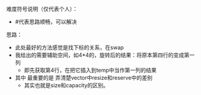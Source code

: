 难度符号说明（仅代表个人）：

 -  #代表思路顺畅，可以解决

思路：

- 此处最好的方法感觉是找下标的关系，在swap
- 我给出的需要辅助空间，如4*4的，旋转后的结果：将原本第四行的变成第一列
  - 即先获取第4行，在把它插入到temp中当作第一列的结果
- 其中  最重要的是  弄清楚vector中resize和reserve中的差别
  - 其实也就是size和capacity的区别。